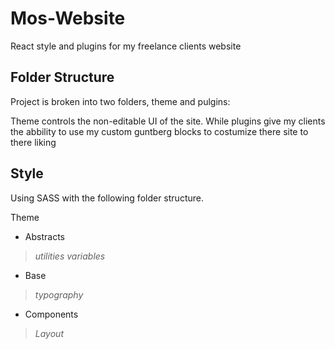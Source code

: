 # Mos-Website
React style and plugins for my freelance clients website 

## Folder Structure

Project is broken into two folders, theme and pulgins:

Theme controls the non-editable UI of the site. While plugins give my clients the abbility to use my custom guntberg blocks to costumize there site to there liking

## Style

Using SASS with the following folder structure. 

Theme
  - Abstracts
  >_utilities_
  >_variables_
  - Base
  >_typography_
  - Components
  >_Layout_
